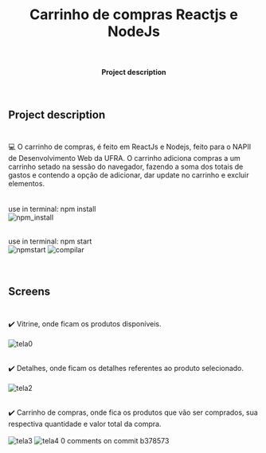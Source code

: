 <h1 align="center">Carrinho de compras Reactjs e NodeJs</h1><br>
<h4 align="center">Project description</h4><br>

## Project description<br><br>
  💻 O carrinho de compras, é feito em ReactJs e Nodejs, feito para o NAPII de Desenvolvimento Web da UFRA. O carrinho adiciona compras a um carrinho setado na sessão do navegador, fazendo a soma dos totais de gastos e contendo a opção de adicionar, dar update no carrinho e excluir elementos.
<br><br><br>
use in terminal: npm install <br>
![npm_install](https://user-images.githubusercontent.com/50150158/177162012-33a5cd33-326c-4d62-983e-f811443d3c70.png)<br><br>

use in terminal: npm start <br>
![npmstart](https://user-images.githubusercontent.com/50150158/177162049-3a97413e-5327-49d4-9e21-ddb043201491.png)
![compilar](https://user-images.githubusercontent.com/50150158/177162140-aea229f3-4ff5-4528-810e-0af9575dfccc.png)<br><br><br>


## Screens<br><br>
:heavy_check_mark: Vitrine, onde ficam os produtos disponíveis.<br><br>
![tela0](https://user-images.githubusercontent.com/50150158/177165158-78eebe4b-3f92-4e5c-9544-676481c9dde8.png)<br><br>

:heavy_check_mark: Detalhes, onde ficam os detalhes referentes ao produto selecionado.<br><br>
![tela2](https://user-images.githubusercontent.com/50150158/177165205-e63cb96c-21fe-4017-b648-3778240f6b44.png)<br><br>

:heavy_check_mark: Carrinho de compras, onde fica os produtos que vão ser comprados, sua respectiva quantidade e valor total da compra.<br><br>
![tela3](https://user-images.githubusercontent.com/50150158/177165256-69531e83-c863-425c-9169-2c3668f82b5a.png)
![tela4](https://user-images.githubusercontent.com/50150158/177165097-1469c4ec-56bb-49a3-9326-cd7465633a01.png)
0 comments on commit b378573 